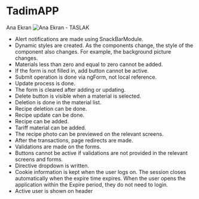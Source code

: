 # TadimAPP

Ana Ekran
![Ana Ekran - TASLAK](https://github.com/NisanurBulut/TadimAPP/blob/master/src/assets/Trailer/Trailer_TadimApp.gif)

* Alert notifications are made using SnackBarModule.
* Dynamic styles are created. As the components change, the style of the component also changes. For example, the background picture changes.
* Materials less than zero and equal to zero cannot be added.
* If the form is not filled in, add button cannot be active.
* Submit operation is done via ngForm, not local reference.
* Update process is done.
* The form is cleared after adding or updating.
* Delete button is visible when a material is selected.
* Deletion is done in the material list.
* Recipe deletion can be done.
* Recipe update can be done.
* Recipe can be added.
* Tariff material can be added.
* The recipe photo can be previewed on the relevant screens.
* After the transactions, page redirects are made.
* Validations are made on the forms.
* Buttons cannot be active if validations are not provided in the relevant screens and forms.
* Directive dropdown is written.
* Cookie information is kept when the user logs on. The session closes automatically when the expire time expires. When the user opens the application within the Expire period, they do not need to login.
* Active user is shown on header